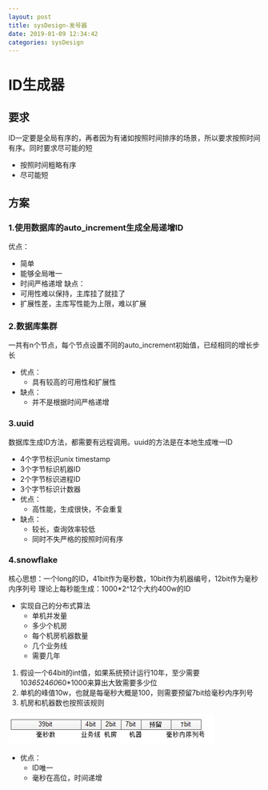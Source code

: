 ```yaml
--- 
layout: post 
title: sysDesign-发号器 
date: 2019-01-09 12:34:42 
categories: sysDesign
---
```

# ID生成器
## 要求
ID一定要是全局有序的，再者因为有诸如按照时间排序的场景，所以要求按照时间有序。同时要求尽可能的短
- 按照时间粗略有序
- 尽可能短

## 方案

### 1.使用数据库的auto_increment生成全局递增ID
优点：
- 简单
- 能够全局唯一
- 时间严格递增
缺点：
- 可用性难以保持，主库挂了就挂了
- 扩展性差，主库写性能为上限，难以扩展

### 2.数据库集群
一共有n个节点，每个节点设置不同的auto_increment初始值，已经相同的增长步长
- 优点：
    - 具有较高的可用性和扩展性
- 缺点：
    - 并不是根据时间严格递增

### 3.uuid
数据库生成ID方法，都需要有远程调用。uuid的方法是在本地生成唯一ID
- 4个字节标识unix timestamp
- 3个字节标识机器ID
- 2个字节标识进程ID
- 3个字节标识计数器
- 优点：
    - 高性能，生成很快，不会重复
- 缺点：
    - 较长，查询效率较低
    - 同时不失严格的按照时间有序

### 4.snowflake
核心思想：一个long的ID，41bit作为毫秒数，10bit作为机器编号，12bit作为毫秒内序列号
理论上每秒能生成：1000*2^12个大约400w的ID
* 实现自己的分布式算法
    * 单机并发量
    * 多少个机房
    * 每个机房机器数量
    * 几个业务线
    * 需要几年
1. 假设一个64bit的int值，如果系统预计运行10年，至少需要10*365*24*60*60*1000来算出大致需要多少位
2. 单机的峰值10w，也就是每毫秒大概是100，则需要预留7bit给毫秒内序列号
3. 机房和机器数也按照该规则

![](/images/20190109123139527_1792787220.png)

* 优点：
    * ID唯一
    * 毫秒在高位，时间递增
